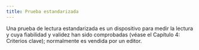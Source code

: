 ```yaml
---
title: Prueba estandarizada
---
```

Una prueba de lectura estandarizada es un dispositivo para medir la lectura y cuya fiabilidad y validez han sido comprobadas (véase el Capítulo 4: Criterios clave); normalmente es vendida por un editor.